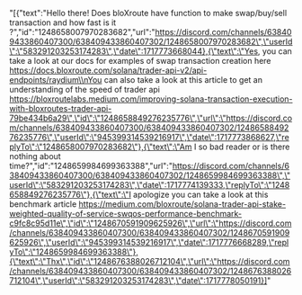 "[{\"text\":\"Hello there! Does bloXroute have function to make swap/buy/sell transaction and how fast is it ?\",\"id\":\"1248658007970283682\",\"url\":\"https://discord.com/channels/638409433860407300/638409433860407302/1248658007970283682\",\"userId\":\"583291203253174283\",\"date\":1717773668044},{\"text\":\"Yes, you can take a look at our docs for examples of swap transaction creation here https://docs.bloxroute.com/solana/trader-api-v2/api-endpoints/raydium\\nYou can also take a look at this article to get an understanding of the speed of trader api https://bloxroutelabs.medium.com/improving-solana-transaction-execution-with-bloxroutes-trader-api-79be434b6a29\",\"id\":\"1248658849276235776\",\"url\":\"https://discord.com/channels/638409433860407300/638409433860407302/1248658849276235776\",\"userId\":\"945399314539216917\",\"date\":1717773868627,\"replyTo\":\"1248658007970283682\"},{\"text\":\"Am I so bad reader or is there nothing about time?\",\"id\":\"1248659984699363388\",\"url\":\"https://discord.com/channels/638409433860407300/638409433860407302/1248659984699363388\",\"userId\":\"583291203253174283\",\"date\":1717774139333,\"replyTo\":\"1248658849276235776\"},{\"text\":\"I apologize you can take a look at this benchmark article https://medium.com/bloxroute/solana-trader-api-stake-weighted-quality-of-service-swqos-performance-benchmark-c9fc8c95d11e\",\"id\":\"1248670591909625926\",\"url\":\"https://discord.com/channels/638409433860407300/638409433860407302/1248670591909625926\",\"userId\":\"945399314539216917\",\"date\":1717776668289,\"replyTo\":\"1248659984699363388\"},{\"text\":\"Thx\",\"id\":\"1248676388026712104\",\"url\":\"https://discord.com/channels/638409433860407300/638409433860407302/1248676388026712104\",\"userId\":\"583291203253174283\",\"date\":1717778050191}]"